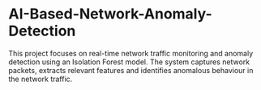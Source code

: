 # AI-Based-Network-Anomaly-Detection
 This project focuses on real-time network traffic monitoring and anomaly detection using an Isolation Forest model. The system captures network packets, extracts relevant features and  identifies anomalous behaviour in the network traffic.
